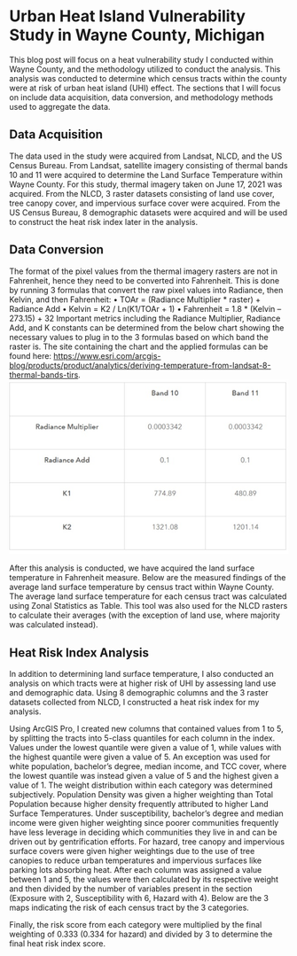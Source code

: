 # Urban Heat Island Vulnerability Study in Wayne County, Michigan
This blog post will focus on a heat vulnerability study I conducted within Wayne County, and the methodology utilized to conduct the analysis. This analysis was conducted to determine which census tracts within the county were at risk of urban heat island (UHI) effect. The sections that I will focus on include data acquisition, data conversion, and methodology methods used to aggregate the data.
## Data Acquisition
The data used in the study were acquired from Landsat, NLCD, and the US Census Bureau. From Landsat, satellite imagery consisting of thermal bands 10 and 11 were acquired to determine the Land Surface Temperature within Wayne County. For this study, thermal imagery taken on June 17, 2021 was acquired. From the NLCD, 3 raster datasets consisting of land use cover, tree canopy cover, and impervious surface cover were acquired. From the US Census Bureau, 8 demographic datasets were acquired and will be used to construct the heat risk index later in the analysis.
## Data Conversion
The format of the pixel values from the thermal imagery rasters are not in Fahrenheit, hence they need to be converted into Fahrenheit. This is done by running 3 formulas that convert the raw pixel values into Radiance, then Kelvin, and then Fahrenheit:
•	TOAr  = (Radiance Multiplier * raster) + Radiance Add
•	Kelvin = K2 / Ln(K1/TOAr + 1)
•	Fahrenheit = 1.8 * (Kelvin – 273.15) + 32
Important metrics including the Radiance Multiplier, Radiance Add, and K constants can be determined from the below chart showing the necessary values to plug in to the 3 formulas based on which band the raster is. The site containing the chart and the applied formulas can be found here: https://www.esri.com/arcgis-blog/products/product/analytics/deriving-temperature-from-landsat-8-thermal-bands-tirs.
![Radiance Multiplier, Radiance Add, and K Constant values used when converting thermal imagery to Fahrenheit](thermal_values.jpg)

After this analysis is conducted, we have acquired the land surface temperature in Fahrenheit measure. Below are the measured findings of the average land surface temperature by census tract within Wayne County. The average land surface temperature for each census tract was calculated using Zonal Statistics as Table. This tool was also used for the NLCD rasters to calculate their averages (with the exception of land use, where majority was calculated instead).

## Heat Risk Index Analysis
In addition to determining land surface temperature, I also conducted an analysis on which tracts were at higher risk of UHI by assessing land use and demographic data. Using 8 demographic columns and the 3 raster datasets collected from NLCD, I constructed a heat risk index for my analysis.

Using ArcGIS Pro, I created new columns that contained values from 1 to 5, by splitting the tracts into 5-class quantiles for each column in the index. Values under the lowest quantile were given a value of 1, while values with the highest quantile were given a value of 5. An exception was used for white population, bachelor’s degree, median income, and TCC cover, where the lowest quantile was instead given a value of 5 and the highest given a value of 1.
The weight distribution within each category was determined subjectively. Population Density was given a higher weighting than Total Population because higher density frequently attributed to higher Land Surface Temperatures. Under susceptibility, bachelor’s degree and median income were given higher weighting since poorer communities frequently have less leverage in deciding which communities they live in and can be driven out by gentrification efforts. For hazard, tree canopy and impervious surface covers were given higher weightings due to the use of tree canopies to reduce urban temperatures and impervious surfaces like parking lots absorbing heat. 
After each column was assigned a value between 1 and 5, the values were then calculated by its respective weight and then divided by the number of variables present in the section (Exposure with 2, Susceptibility with 6, Hazard with 4). Below are the 3 maps indicating the risk of each census tract by the 3 categories.

Finally, the risk score from each category were multiplied by the final weighting of 0.333 (0.334 for hazard) and divided by 3 to determine the final heat risk index score.




